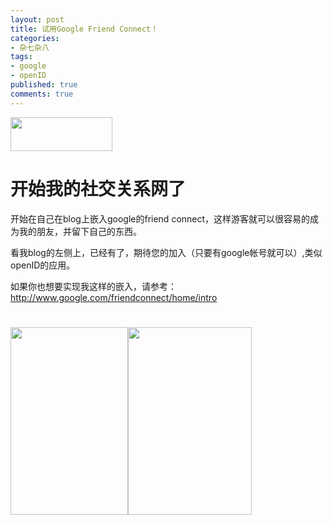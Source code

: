 ```yaml
---
layout: post
title: 试用Google Friend Connect！
categories:
- 杂七杂八
tags:
- google
- openID
published: true
comments: true
---
```

<p><img src="file:///tmp/moz-screenshot.jpg" alt="" /><a href="http://www.google.com/friendconnect/home/introhttp://" target="_blank"><img class="alignnone" title="google friend connect" src="http://www.google.com/friendconnect/static/images/friendconnect-logo.gif" alt="" width="163" height="54" /></a>
<h1>开始我的社交关系网了</h1>
开始在自己在blog上嵌入google的friend connect，这样游客就可以很容易的成为我的朋友，并留下自己的东西。</p>

<p>看我blog的左侧上，已经有了，期待您的加入（只要有google帐号就可以）,类似openID的应用。</p>

<p>如果你也想要实现我这样的嵌入，请参考：<a href="http://www.google.com/friendconnect/home/intro" target="_blank">http://www.google.com/friendconnect/home/intro</a>
<h1><a href="http://www.fireyang.com/blog/wp-content/uploads/2008/12/sendpix081206093701.jpg"><img class="alignnone size-medium wp-image-292" title="sendpix081206093701" src="http://www.fireyang.com/blog/wp-content/uploads/2008/12/sendpix081206093701-188x300.jpg" alt="" width="188" height="300" /></a><a href="http://www.fireyang.com/blog/wp-content/uploads/2008/12/sendpix081206093702.jpg"><img class="alignnone size-medium wp-image-293" title="sendpix081206093702" src="http://www.fireyang.com/blog/wp-content/uploads/2008/12/sendpix081206093702-198x300.jpg" alt="" width="198" height="300" /></a></h1></p>
